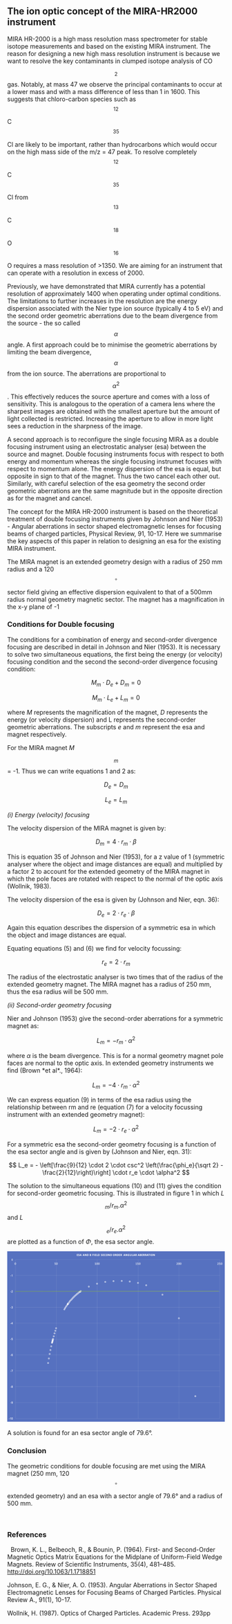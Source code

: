 <script src="https://cdn.mathjax.org/mathjax/latest/MathJax.js?config=TeX-AMS-MML_HTMLorMML" type="text/javascript"></script>

## The ion optic concept of the MIRA-HR2000 instrument ##


MIRA HR-2000 is a high mass resolution mass spectrometer for stable isotope
measurements and based on the existing MIRA instrument. The reason for designing
a new high mass resolution instrument is because we want to resolve the key
contaminants in clumped isotope analysis of CO$$_2$$ gas. Notably, at mass 47 we
observe the principal contaminants to occur at a lower mass and with a mass
difference of less than 1 in 1600. This suggests that chloro-carbon species such as
$$^{12}$$C$$^{35}$$Cl are likely to be important, rather than hydrocarbons which
would occur on the high mass side of the m/z = 47 peak. To resolve completely
$$^{12}$$C$$^{35}$$Cl from $$^{13}$$C$$^{18}$$O$$^{16}$$O requires a mass
resolution of >1350. We are aiming for an instrument that can operate with a
resolution in excess of 2000.

Previously, we have demonstrated that MIRA currently has a potential resolution
of approximately 1400 when operating under optimal conditions. The limitations to
further increases in the resolution are the energy dispersion associated with the
Nier type ion source (typically 4 to 5 eV) and the second order geometric
aberrations due to the beam divergence from the source - the so called
$$\alpha$$ angle. A first approach could be to minimise the
geometric aberrations by limiting the beam divergence, $$\alpha$$ from the ion
source. The aberrations are proportional to $$\alpha^2$$. This effectively reduces the source aperture and comes with a
loss of sensitivity. This is analogous to the operation of a camera lens where
the sharpest images are obtained with the smallest aperture but the amount of
light collected is restricted. Increasing the aperture to allow in more light
sees a reduction in the sharpness of the image.

A second approach is to reconfigure the single focusing MIRA as a double focusing instrument using
an electrostatic analyser (esa) between the source and magnet. Double focusing
instruments focus with respect to both energy and momentum whereas the single focusing instrumet focuses with respect to momentum alone. The energy dispersion of
the esa is equal, but opposite in sign to that of the magnet. Thus the two
cancel each other out. Similarly, with careful selection of the esa geometry
the second order geometric aberrations are the same magnitude but in the
opposite direction as for the magnet and cancel.

The concept for the MIRA HR-2000 instrument is based on the theoretical
treatment of double focusing instruments given by Johnson and Nier (1953) - Angular
aberrations in sector shaped electromagnetic lenses for focusing beams of
charged particles, Physical Review, 91, 10-17. Here we summarise the key aspects
of this paper in relation to designing an esa for the existing MIRA instrument.

The MIRA magnet is an extended geometry design with a radius of 250 mm radius and a 
120$$^\circ$$ sector field giving an effective dispersion equivalent to
that of a 500mm radius normal geometry magnetic sector. The magnet has a
magnification in the x-y plane of -1

### Conditions for Double focusing

The conditions for a combination of energy and second-order divergence focusing
are described in detail in Johnson and Nier (1953). It is necessary to solve two
simultaneous equations, the first being the energy (or velocity) focusing
condition and the second the second-order divergence focusing condition:

$$
M_m \cdot D_e + D_m = 0
$$

$$
M_m \cdot L_e + L_m = 0
$$

where *M* represents the magnification of the magnet, *D* represents the energy
(or velocity dispersion) and L represents the second-order geometric
aberrations. The subscripts *e* and *m* represent the esa and magnet
respectively.

For the MIRA magnet *M*$$_m$$ = -1. Thus we can write equations 1 and 2 as:

$$
D_e = D_m
$$

$$
L_e = L_m
$$

*(i) Energy (velocity) focusing*

The velocity dispersion of the MIRA magnet is given by:

$$
D_m = 4 \cdot r_m \cdot \beta
$$

This is equation 35 of Johnson and Nier (1953), for a z value of 1 (symmetric
analyser where the object and image distances are equal) and multiplied by a
factor 2 to account for the extended geometry of the MIRA magnet in which the
pole faces are rotated with respect to the normal of the optic axis (Wollnik,
1983).

The velocity dispersion of the esa is given by (Johnson and Nier, eqn. 36):

$$
D_e = 2 \cdot r_e \cdot \beta
$$

Again this equation describes the dispersion of a symmetric esa in which the
object and image distances are equal.

Equating equations (5) and (6) we find for velocity focussing:

$$
r_e = 2 \cdot r_m
$$

The radius of the electrostatic analyser is two times that of the radius of the
extended geometry magnet. The MIRA magnet has a radius of 250 mm, thus the esa
radius will be 500 mm.

*(ii) Second-order geometry focusing*

Nier and Johnson (1953) give the second-order aberrations for a symmetric magnet
as:

$$
L_m = -r_m \cdot \alpha^2
$$

where *α* is the beam divergence. This is for a normal geometry magnet pole
faces are normal to the optic axis. In extended geometry instruments we find
(Brown \*et al\*., 1964):

$$
L_m = -4 \cdot r_m \cdot \alpha^2
$$

We can express equation (9) in terms of the esa radius using the relationship
between rm and re (equation (7) for a velocity focussing instrument with an
extended geometry magnet):

$$
L_m = -2 \cdot r_e \cdot \alpha^2
$$

For a symmetric esa the second-order geometry focusing is a function of the esa
sector angle and is given by (Johnson and Nier, eqn. 31):

$$
L_e = - \left[\frac{9}{12} \cdot 2 \cdot csc^2 \left(\frac{\phi_e}{\sqrt 2} - \frac{2}{12}\right)\right] \cdot r_e \cdot \alpha^2
$$

The solution to the simultaneous equations (10) and (11) gives the condition for
second-order geometric focusing. This is illustrated in figure 1 in which
*L*$$_m/r_m.α^2$$ and *L*$$_e/r_e.α^2$$ are plotted as a function of *Φ*, the
esa sector angle.

<img src="images/double_focusing_condition.jpg?raw=true"/>

A solution is found for an esa sector angle of 79.6°.

### Conclusion

The geometric conditions for double focusing are met using the MIRA magnet (250
mm, 120$$^\circ$$ extended geometry) and an esa with a sector angle of 79.6° and
a radius of 500 mm.

 
### References

 
Brown, K. L., Belbeoch, R., & Bounin, P. (1964). First- and Second-Order
Magnetic Optics Matrix Equations for the Midplane of Uniform-Field Wedge
Magnets. Review of Scientific Instruments, 35(4), 481–485.
http://doi.org/10.1063/1.1718851

Johnson, E. G., & Nier, A. O. (1953). Angular Aberrations in Sector Shaped
Electromagnetic Lenses for Focusing Beams of Charged Particles. Physical Review
A., 91(1), 10-17.

Wollnik, H. (1987). Optics of Charged Particles. Academic Press. 293pp
